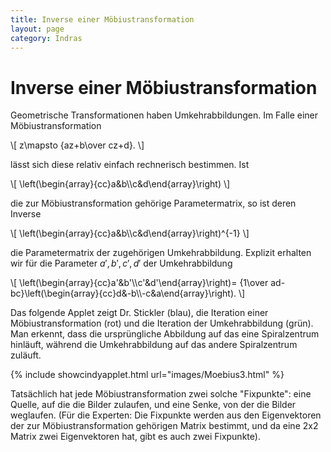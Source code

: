 ```yaml
---
title: Inverse einer Möbiustransformation
layout: page
category: Indras
---
```


# Inverse einer Möbiustransformation

Geometrische Transformationen haben Umkehrabbildungen. Im Falle einer Möbiustransformation

\\[ z\mapsto {az+b\over cz+d}. \\]

lässt sich diese relativ einfach rechnerisch bestimmen. Ist

\\[ \left(\begin{array}{cc}a&amp;b\\\\c&amp;d\end{array}\right) \\]

die zur Möbiustransformation gehörige Parametermatrix, so ist deren Inverse

\\[ \left(\begin{array}{cc}a&amp;b\\\\c&amp;d\end{array}\right)^{-1} \\]

die Parametermatrix der zugehörigen Umkehrabbildung. Explizit erhalten wir für die Parameter $a',b',c',d'$ der Umkehrabbildung

\\[ \left(\begin{array}{cc}a'&amp;b'\\\\c'&amp;d'\end{array}\right)= {1\over ad-bc}\left(\begin{array}{cc}d&amp;-b\\\\-c&amp;a\end{array}\right). \\]

Das folgende Applet zeigt Dr. Stickler (blau), die Iteration einer Möbiustransformation (rot) und die Iteration der Umkehrabbildung (grün). Man erkennt, dass die ursprüngliche Abbildung auf das eine Spiralzentrum hinläuft, während die Umkehrabbildung auf das andere Spiralzentrum zuläuft.

{% include showcindyapplet.html url="images/Moebius3.html" %}


Tatsächlich hat jede Möbiustransformation zwei solche "Fixpunkte": eine Quelle, auf die die Bilder zulaufen, und eine Senke, von der die Bilder weglaufen. (Für die Experten: Die Fixpunkte werden aus den Eigenvektoren der zur Möbiustransformation gehörigen Matrix bestimmt, und da eine 2x2 Matrix zwei Eigenvektoren hat, gibt es auch zwei Fixpunkte).
